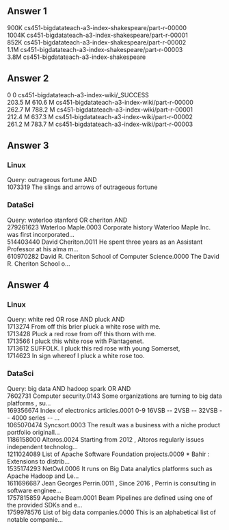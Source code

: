 ## Answer 1
900K    cs451-bigdatateach-a3-index-shakespeare/part-r-00000 <br>
1004K   cs451-bigdatateach-a3-index-shakespeare/part-r-00001 <br>
852K    cs451-bigdatateach-a3-index-shakespeare/part-r-00002 <br>
1.1M    cs451-bigdatateach-a3-index-shakespeare/part-r-00003 <br>
3.8M    cs451-bigdatateach-a3-index-shakespeare <br>

## Answer 2
0        0        cs451-bigdatateach-a3-index-wiki/_SUCCESS <br>
203.5 M  610.6 M  cs451-bigdatateach-a3-index-wiki/part-r-00000 <br>
262.7 M  788.2 M  cs451-bigdatateach-a3-index-wiki/part-r-00001 <br>
212.4 M  637.3 M  cs451-bigdatateach-a3-index-wiki/part-r-00002 <br>
261.2 M  783.7 M  cs451-bigdatateach-a3-index-wiki/part-r-00003 <br>


## Answer 3
### Linux
Query: outrageous fortune AND <br>
1073319     The slings and arrows of outrageous fortune <br>

### DataSci
Query: waterloo stanford OR cheriton AND <br>
279261623       Waterloo Maple.0003     Corporate history Waterloo Maple Inc. was first incorporated... <br>
514403440       David Cheriton.0011     He spent three years as an Assistant Professor at his alma m... <br>
610970282       David R. Cheriton School of Computer Science.0000       The David R. Cheriton School o... <br>


## Answer 4
### Linux
Query: white red OR rose AND pluck AND <br>
1713274     From off this brier pluck a white rose with me. <br>
1713428     Pluck a red rose from off this thorn with me. <br>
1713566     I pluck this white rose with Plantagenet. <br>
1713612   SUFFOLK. I pluck this red rose with young Somerset, <br>
1714623     In sign whereof I pluck a white rose too. <br>

### DataSci
Query: big data AND hadoop spark OR AND <br>
7602731 Computer security.0143  Some organizations are turning to big data platforms , su... <br>
169356674       Index of electronics articles.0001      0-9 16VSB -- 2VSB -- 32VSB -- 4000 series -- ... <br>
1065070474      Syncsort.0003   The result was a business with a niche product portfolio originall... <br>
1186158000      Altoros.0024    Starting from 2012 , Altoros regularly issues independent technolog... <br>
1211024089      List of Apache Software Foundation projects.0009        * Bahir : Extensions to distrib... <br>
1535174293      NetOwl.0006     It runs on Big Data analytics platforms such as Apache Hadoop and Le... <br>
1611696687      Jean Georges Perrin.0011        , Since 2016 , Perrin is consulting in software enginee... <br>
1757815859      Apache Beam.0001        Beam Pipelines are defined using one of the provided SDKs and e... <br>
1759978576      List of big data companies.0000 This is an alphabetical list of notable companie... <br>
